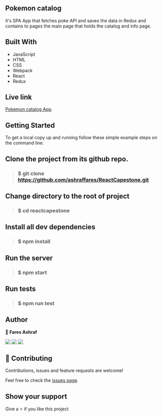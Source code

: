 ## Pokemon catalog
it's SPA App that fetches poke API and saves the data in Redux and contains to pages the main page that holds the catalog and info page.

## Built With
- JavaScript
- HTML
- CSS
- Webpack
- React
- Redux

## Live link
 [Pokemon catalog App](http://faresashraf.me/ReactCapestone/).

## Getting Started
To get a local copy up and running follow these simple example steps on the command line.

## Clone the project from its github repo.

> ### $ git clone https://github.com/ashraffares/ReactCapestone.git
  
## Change directory to the root of project

> ### $ cd reactcapestone
  
## Install all dev dependencies

> ###  $ npm install


## Run the server

> ### $ npm start 

## Run tests

> ### $ npm run test

## Author

👤 **Fares Ashraf** 

[![](https://img.shields.io/badge/GitHub-100000?style=for-the-badge&logo=github&logoColor=white)](https://github.com/ashraffares) [![](https://img.shields.io/badge/Twitter-1DA1F2?style=for-the-badge&logo=twitter&logoColor=white)](https://twitter.com/Fares09301164) [![](https://img.shields.io/badge/LinkedIn-0077B5?style=for-the-badge&logo=linkedin&logoColor=white)](https://www.linkedin.com/in/faresashraf/)

## 🤝 Contributing

Contributions, issues and feature requests are welcome!

Feel free to check the [issues page](https://github.com/ashraffares/ReactCapestone/issues).

## Show your support

Give a ⭐️ if you like this project

